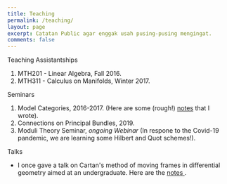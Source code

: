 ```yaml
---
title: Teaching
permalink: /teaching/
layout: page
excerpt: Catatan Public agar enggak usah pusing-pusing mengingat.
comments: false
---
```


<p>Teaching Assistantships</p>

1.  MTH201 - Linear Algebra, Fall 2016.
1. MTH311 - Calculus on Manifolds, Winter 2017.


<p>Seminars</p>


1. Model Categories, 2016-2017. (Here are some (rough!) <a href="/assets/notes/Model Categories.pdf" target="_blank">notes</a> that I wrote).
1. Connections on Principal Bundles, 2019.
1. Moduli Theory Seminar, <i>ongoing Webinar</i> (In respone to the Covid-19 pandemic, we are learning some Hilbert and Quot schemes!).



Talks
* I once gave a talk on Cartan's method of moving frames in differential geometry aimed at an undergraduate. Here are the <a href="/assets/notes/EGOF (revised).pdf" target="_blank"> notes </a>.

